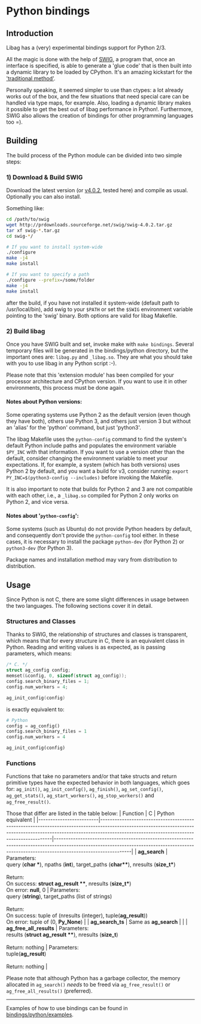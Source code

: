 # Python bindings

## Introduction
Libag has a (very) experimental bindings support for Python 2/3.

All the magic is done with the help of [SWIG](http://www.swig.org/), a program
that, once an interface is specified, is able to generate a 'glue code'
that is then built into a dynamic library to be loaded by CPython.
It's an amazing kickstart for the
['traditional method'](https://docs.python.org/3.7/extending/extending.html).

Personally speaking, it seemed simpler to use than ctypes: a lot already works
out of the box, and the few situations that need special care can be handled via
type maps, for example. Also, loading a dynamic library makes it possible to get
the best out of libag performance in Python!. Furthermore, SWIG also allows
the creation of bindings for other programming languages too =).

## Building
The build process of the Python module can be divided into two simple steps:

### 1) Download & Build SWIG
Download the latest version (or
[v4.0.2](http://prdownloads.sourceforge.net/swig/swig-4.0.2.tar.gz), tested here)
and compile as usual. Optionally you can also install.

Something like:
```bash
cd /path/to/swig
wget http://prdownloads.sourceforge.net/swig/swig-4.0.2.tar.gz
tar xf swig-*.tar.gz
cd swig-*/

# If you want to install system-wide
./configure
make -j4
make install

# If you want to specify a path
./configure --prefix=/some/folder
make -j4
make install
```
after the build, if you have not installed it system-wide (default path to
/usr/local/bin), add swig to your `$PATH` or set the `$SWIG` environment variable
pointing to the 'swig' binary. Both options are valid for libag Makefile.

### 2) Build libag
Once you have SWIG built and set, invoke make with
`make bindings`. Several temporary files will be generated in the
bindings/python directory, but the important ones are: `libag.py` and
`_libag.so`. They are what you should take with you to use libag in any Python
script :-).

Please note that this 'extension module' has been compiled for your processor
architecture and CPython version. If you want to use it in other environments,
this process must be done again.

#### Notes about Python versions:
Some operating systems use Python 2 as the default version (even though they
have both), others use Python 3, and others just version 3 but without an
'alias' for the 'python' command, but just 'python3'.

The libag Makefile uses the `python-config` command to find the system's default
Python include paths and populates the environment variable `$PY_INC` with that
information. If you want to use a version other than the default, consider
changing the environment variable to meet your expectations. If, for example,
a system (which has both versions) uses Python 2 by default, and you want a
build for v3, consider running: `export PY_INC=$(python3-config --includes)`
before invoking the Makefile.

It is also important to note that builds for Python 2 and 3 are not compatible
with each other, i.e., a `_libag.so` compiled for Python 2 only works on Python 2,
and vice versa.

#### Notes about '`python-config`':
Some systems (such as Ubuntu) do not provide Python headers by default, and
consequently don't provide the `python-config` tool either. In these cases, it
is necessary to install the package `python-dev` (for Python 2) or `python3-dev`
(for Python 3).

Package names and installation method may vary from distribution to distribution.

## Usage
Since Python is not C, there are some slight differences in usage between the
two languages. The following sections cover it in detail.

### Structures and Classes
Thanks to SWIG, the relationship of structures and classes is transparent, which
means that for every structure in C, there is an equivalent class in Python.
Reading and writing values is as expected, as is passing parameters, which means:
```c
/* C. */
struct ag_config config;
memset(&config, 0, sizeof(struct ag_config));
config.search_binary_files = 1;
config.num_workers = 4;

ag_init_config(config)
```
is exactly equivalent to:
```python
# Python
config = ag_config()
config.search_binary_files = 1
config.num_workers = 4

ag_init_config(config)
```

### Functions
Functions that take no parameters and/or that take structs and return primitive
types have the expected behavior in both languages, which goes for: `ag_init()`,
`ag_init_config()`, `ag_finish()`, `ag_set_config()`, `ag_get_stats()`,
`ag_start_workers()`, `ag_stop_workers()` and `ag_free_result()`.

Those that differ are listed in the table below:
| Function                | C                                                                                                                                                                                                                    | Python equivalent                                                                                                                                                                          |
|-------------------------|----------------------------------------------------------------------------------------------------------------------------------------------------------------------------------------------------------------------|--------------------------------------------------------------------------------------------------------------------------------------------------------------------------------------------|
| **ag_search**           | Parameters:<br>query (**char \***), npaths (**int**), target_paths (**char\*\***), nresults (**size_t\***)<br><br>Return:<br>On success: **struct ag_result \*\***, nresults (**size_t\***)<br>On error: **null**, 0 | Parameters:<br>query (**string**), target_paths (list of strings)<br><br>Return:<br>On success: tuple of (nresults (integer), tuple(**ag_result**))<br>On error: tuple of (0, **Py_None**) |
| **ag_search_ts**        | Same as **ag_search**                                                                                                                                                                                                |                                                                                                                                                                                            |
| **ag_free_all_results** | Parameters:<br>results (**struct ag_result \*\***), nresults (**size_t**)<br><br>Return: nothing                                                                                                                     | Parameters:<br>tuple(**ag_result**)<br><br>Return: nothing                                                                                                                                 |

Please note that although Python has a garbage collector, the memory allocated
in `ag_search()` _needs_ to be freed via `ag_free_result()` or
`ag_free_all_results()` (preferred).

---

Examples of how to use bindings can be found in
[bindings/python/examples](https://github.com/Theldus/libag/tree/master/bindings/python/examples).
